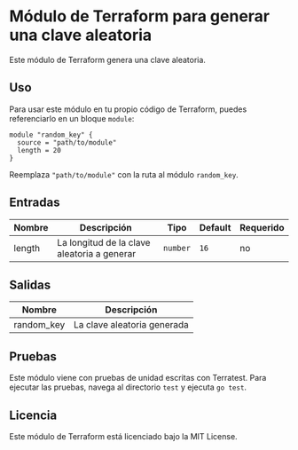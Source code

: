 # Módulo de Terraform para generar una clave aleatoria

Este módulo de Terraform genera una clave aleatoria.

## Uso

Para usar este módulo en tu propio código de Terraform, puedes referenciarlo en un bloque `module`:

```hcl
module "random_key" {
  source = "path/to/module"
  length = 20
}
```

Reemplaza `"path/to/module"` con la ruta al módulo `random_key`.

## Entradas

| Nombre | Descripción                                 | Tipo     | Default | Requerido |
| ------ | ------------------------------------------- | -------- | ------- | --------- |
| length | La longitud de la clave aleatoria a generar | `number` | `16`    | no        |

## Salidas

| Nombre     | Descripción                 |
| ---------- | --------------------------- |
| random_key | La clave aleatoria generada |

## Pruebas

Este módulo viene con pruebas de unidad escritas con Terratest. Para ejecutar las pruebas, navega al directorio `test` y ejecuta `go test`.

## Licencia

Este módulo de Terraform está licenciado bajo la MIT License.
